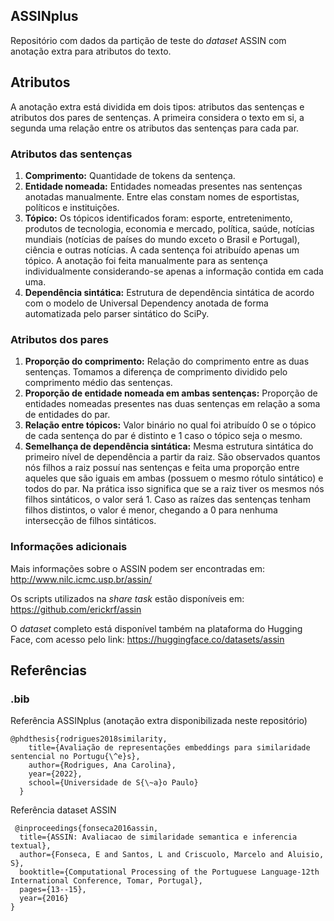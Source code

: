 ## ASSINplus
Repositório com dados da partição de teste do *dataset* ASSIN com anotação extra para atributos do texto.

## Atributos 

A anotação extra está dividida em dois tipos: atributos das sentenças e atributos dos pares de sentenças. A primeira considera o texto em si, a segunda uma relação entre os atributos das sentenças para cada par.   

### Atributos das sentenças

<ol>
  <li><strong>Comprimento:</strong> Quantidade de tokens da sentença.</li>
  <li><strong>Entidade nomeada:</strong> Entidades nomeadas presentes nas sentenças anotadas manualmente.
      Entre elas constam nomes de esportistas, políticos e instituições.</li>
  <li><strong>Tópico:</strong> Os tópicos identificados foram: esporte, entretenimento, produtos de tecnologia, economia e mercado, política, saúde, notícias mundiais (notícias de países do mundo exceto o Brasil e Portugal), ciência e outras notícias. A cada sentença foi atribuído apenas um tópico. A anotação foi feita manualmente para as sentença individualmente considerando-se apenas a informação contida em cada uma.</li>
  <li><strong>Dependência sintática:</strong> Estrutura de dependência sintática de acordo com o modelo de Universal Dependency anotada de forma automatizada pelo parser sintático do SciPy.</li>
</ol>

### Atributos dos pares

<ol>
  <li><strong>Proporção do comprimento:</strong> Relação do comprimento entre as duas sentenças. Tomamos a diferença de comprimento dividido pelo comprimento médio das sentenças.</li>
  <li><strong>Proporção de entidade nomeada em ambas sentenças:</strong> Proporção de entidades nomeadas presentes nas duas sentenças em relação a soma de entidades do par.</li>
  <li><strong>Relação entre tópicos:</strong> Valor binário no qual foi atribuído 0 se o tópico de cada sentença do par é distinto e 1 caso o tópico seja o mesmo.</li>
  <li><strong>Semelhança de dependência sintática:</strong> Mesma estrutura sintática do primeiro nível de dependência a partir da raiz. São observados quantos nós filhos a raiz possuí nas sentenças e feita uma proporção entre aqueles que são iguais em ambas (possuem o mesmo rótulo sintático) e todos do par. Na prática isso significa que se a raiz tiver os mesmos nós filhos sintáticos, o valor será 1. Caso as raízes das sentenças tenham filhos distintos, o valor é menor, chegando a 0 para nenhuma intersecção de filhos sintáticos.</li>
</ol>

### Informações adicionais
  
Mais informações sobre o ASSIN podem ser encontradas em: http://www.nilc.icmc.usp.br/assin/

Os scripts utilizados na *share task* estão disponíveis em: https://github.com/erickrf/assin

O *dataset* completo está disponível também na plataforma do Hugging Face, com acesso pelo link: https://huggingface.co/datasets/assin


## Referências

### .bib

Referência ASSINplus (anotação extra disponibilizada neste repositório)

<pre><code>@phdthesis{rodrigues2018similarity,
    title={Avaliação de representações embeddings para similaridade sentencial no Portugu{\^e}s},
    author={Rodrigues, Ana Carolina},
    year={2022},
    school={Universidade de S{\~a}o Paulo}
  }</code></pre>

Referência dataset ASSIN
<pre><code> @inproceedings{fonseca2016assin,
  title={ASSIN: Avaliacao de similaridade semantica e inferencia textual},
  author={Fonseca, E and Santos, L and Criscuolo, Marcelo and Aluisio, S},
  booktitle={Computational Processing of the Portuguese Language-12th International Conference, Tomar, Portugal},
  pages={13--15},
  year={2016}
}</code></pre>


